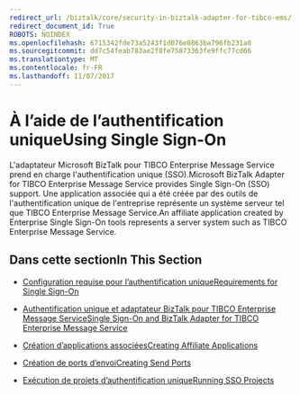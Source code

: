 ```yaml
---
redirect_url: /biztalk/core/security-in-biztalk-adapter-for-tibco-ems/
redirect_document_id: True
ROBOTS: NOINDEX
ms.openlocfilehash: 6715342fde73a5243f1d076e0863ba796fb231a0
ms.sourcegitcommit: dd7c54feab783ae2f8fe75873363fe9ffc77cd66
ms.translationtype: MT
ms.contentlocale: fr-FR
ms.lasthandoff: 11/07/2017
---
```

# <a name="using-single-sign-on"></a><span data-ttu-id="d72e9-101">À l’aide de l’authentification unique</span><span class="sxs-lookup"><span data-stu-id="d72e9-101">Using Single Sign-On</span></span>
<span data-ttu-id="d72e9-102">L'adaptateur Microsoft BizTalk pour TIBCO Enterprise Message Service prend en charge l'authentification unique (SSO).</span><span class="sxs-lookup"><span data-stu-id="d72e9-102">Microsoft BizTalk Adapter for TIBCO Enterprise Message Service provides Single Sign-On (SSO) support.</span></span> <span data-ttu-id="d72e9-103">Une application associée qui a été créée par des outils de l'authentification unique de l'entreprise représente un système serveur tel que TIBCO Enterprise Message Service.</span><span class="sxs-lookup"><span data-stu-id="d72e9-103">An affiliate application created by Enterprise Single Sign-On tools represents a server system such as TIBCO Enterprise Message Service.</span></span>  
  
## <a name="in-this-section"></a><span data-ttu-id="d72e9-104">Dans cette section</span><span class="sxs-lookup"><span data-stu-id="d72e9-104">In This Section</span></span>  
  
-   [<span data-ttu-id="d72e9-105">Configuration requise pour l’authentification unique</span><span class="sxs-lookup"><span data-stu-id="d72e9-105">Requirements for Single Sign-On</span></span>](../core/requirements-for-single-sign-on4.md)  
  
-   [<span data-ttu-id="d72e9-106">Authentification unique et adaptateur BizTalk pour TIBCO Enterprise Message Service</span><span class="sxs-lookup"><span data-stu-id="d72e9-106">Single Sign-On and BizTalk Adapter for TIBCO Enterprise Message Service</span></span>](../core/single-sign-on-and-biztalk-adapter-for-tibco-enterprise-message-service.md)  
  
-   [<span data-ttu-id="d72e9-107">Création d’applications associées</span><span class="sxs-lookup"><span data-stu-id="d72e9-107">Creating Affiliate Applications</span></span>](../core/creating-affiliate-applications5.md)  
  
-   [<span data-ttu-id="d72e9-108">Création de ports d’envoi</span><span class="sxs-lookup"><span data-stu-id="d72e9-108">Creating Send Ports</span></span>](../core/creating-send-ports1.md)  
  
-   [<span data-ttu-id="d72e9-109">Exécution de projets d’authentification unique</span><span class="sxs-lookup"><span data-stu-id="d72e9-109">Running SSO Projects</span></span>](../core/running-sso-projects2.md)